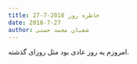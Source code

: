 ```yaml
---
title: خاطره روز 2018-7-27
date: 2018-7-27
author: شعبان محمد حسنی
---
```


امروزم یه روز عادی بود مثل روزای گذشته.